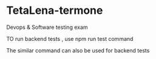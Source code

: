 # TetaLena-termone
Devops &amp; Software testing exam


TO run backend tests , use npm run test command 

The similar command can also be used for backend tests

